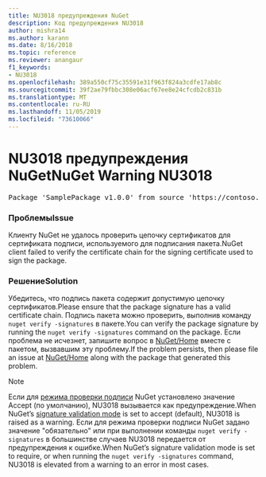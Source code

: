 ```yaml
---
title: NU3018 предупреждения NuGet
description: Код предупреждения NU3018
author: mishra14
ms.author: karann
ms.date: 8/16/2018
ms.topic: reference
ms.reviewer: anangaur
f1_keywords:
- NU3018
ms.openlocfilehash: 389a550cf75c35591e31f963f824a3cdfe17ab8c
ms.sourcegitcommit: 39f2ae79fbbc308e06acf67ee8e24cfcdb2c831b
ms.translationtype: MT
ms.contentlocale: ru-RU
ms.lasthandoff: 11/05/2019
ms.locfileid: "73610066"
---
```

# <a name="nuget-warning-nu3018"></a><span data-ttu-id="f72cc-103">NU3018 предупреждения NuGet</span><span class="sxs-lookup"><span data-stu-id="f72cc-103">NuGet Warning NU3018</span></span>

<pre>Package 'SamplePackage v1.0.0' from source 'https://contoso.com/index.json': The primary signature found a chain building issue: A certificate chain processed, but terminated in a root certificate which is not trusted by the trust provider.</pre>

### <a name="issue"></a><span data-ttu-id="f72cc-104">Проблемы</span><span class="sxs-lookup"><span data-stu-id="f72cc-104">Issue</span></span>

<span data-ttu-id="f72cc-105">Клиенту NuGet не удалось проверить цепочку сертификатов для сертификата подписи, используемого для подписания пакета.</span><span class="sxs-lookup"><span data-stu-id="f72cc-105">NuGet client failed to verify the certificate chain for the signing certificate used to sign the package.</span></span>


### <a name="solution"></a><span data-ttu-id="f72cc-106">Решение</span><span class="sxs-lookup"><span data-stu-id="f72cc-106">Solution</span></span>

<span data-ttu-id="f72cc-107">Убедитесь, что подпись пакета содержит допустимую цепочку сертификатов.</span><span class="sxs-lookup"><span data-stu-id="f72cc-107">Please ensure that the package signature has a valid certificate chain.</span></span> <span data-ttu-id="f72cc-108">Подпись пакета можно проверить, выполнив команду `nuget verify -signatures` в пакете.</span><span class="sxs-lookup"><span data-stu-id="f72cc-108">You can verify the package signature by running the `nuget verify -signatures` command on the package.</span></span> <span data-ttu-id="f72cc-109">Если проблема не исчезнет, запишите вопрос в [NuGet/Home](https://github.com/NuGet/Home/issues) вместе с пакетом, вызвавшим эту проблему.</span><span class="sxs-lookup"><span data-stu-id="f72cc-109">If the problem persists, then please file an issue at [NuGet/Home](https://github.com/NuGet/Home/issues) along with the package that generated this problem.</span></span>


> [!Note]
> <span data-ttu-id="f72cc-110">Если для [режима проверки подписи](https://docs.microsoft.com/nuget/consume-packages/installing-signed-packages#configure-package-signature-requirements) NuGet установлено значение Accept (по умолчанию), NU3018 вызывается как предупреждение.</span><span class="sxs-lookup"><span data-stu-id="f72cc-110">When NuGet’s [signature validation mode](https://docs.microsoft.com/nuget/consume-packages/installing-signed-packages#configure-package-signature-requirements) is set to accept (default), NU3018 is raised as a warning.</span></span> <span data-ttu-id="f72cc-111">Если для режима проверки подписи NuGet задано значение "обязательно" или при выполнении команды `nuget verify -signatures` в большинстве случаев NU3018 передается от предупреждения к ошибке.</span><span class="sxs-lookup"><span data-stu-id="f72cc-111">When NuGet’s signature validation mode is set to require, or when running the `nuget verify -signatures` command, NU3018 is elevated from a warning to an error in most cases.</span></span> 